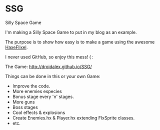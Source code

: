 SSG
===

Silly Space Game

I'm making a Silly Space Game to put in my blog as an example.

The purpose is to show how easy is to make a game using the awesome <a href="http://haxeflixel.com">HaxeFlixel</a>.

I never used GitHub, so enjoy this mess! ( :


The Game: http://droidalex.github.io/SSG/

Things can be done in this or your own Game:

- Improve the code.
- More enemies especies
- Bonus stage every 'n' stages.
- More guns
- Boss stages
- Cool effects & explosions
- Create Enemies.hx & Player.hx extending FlxSprite classes.
- etc.

